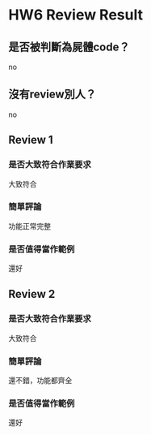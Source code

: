 



# HW6 Review Result

## 是否被判斷為屍體code？


no
## 沒有review別人？


no
## Review 1

### 是否大致符合作業要求


大致符合
### 簡單評論


功能正常完整
### 是否值得當作範例


還好
## Review 2

### 是否大致符合作業要求


大致符合
### 簡單評論


還不錯，功能都齊全
### 是否值得當作範例


還好